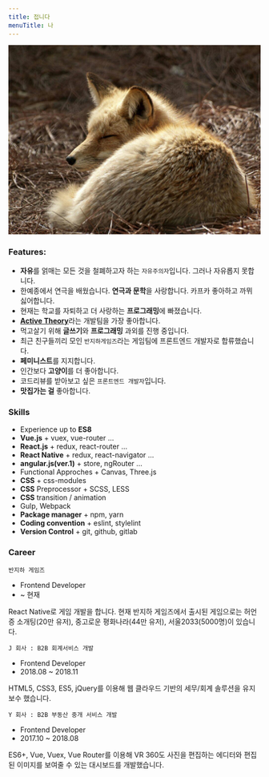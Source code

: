 ```yaml
---
title: 접니다
menuTitle: 나
---
```



![Fennec Fox](./IMG_2843.JPG)

### Features:

* **자유**를 얽매는 모든 것을 철폐하고자 하는 `자유주의자`입니다. 그러나 자유롭지 못합니다.
* 한예종에서 연극을 배웠습니다. **연극과 문학**을 사랑합니다. 카프카 좋아하고 까뮈 싫어합니다.
* 현재는 학교를 자퇴하고 더 사랑하는 **프로그래밍**에 빠졌습니다.
* [**Active Theory**](https://activetheory.net/)라는 개발팀을 가장 좋아합니다.
* 먹고살기 위해 **글쓰기**와 **프로그래밍** 과외를 진행 중입니다.
* 최근 친구들끼리 모인 `반지하게임즈`라는 게임팀에 프론트엔드 개발자로 합류했습니다.
* **페미니스트**를 지지합니다.
* 인간보다 **고양이**를 더 좋아합니다.
* 코드리뷰를 받아보고 싶은 `프론트엔드 개발자`입니다.
* **맛집가는 걸** 좋아합니다.

### Skills

* Experience up to **ES8**
* **Vue.js** + vuex, vue-router …
* **React.js** + redux, react-router … 
* **React Native** + redux, react-navigator …
* **angular.js(ver.1)** + store, ngRouter … 
* Functional Approches + Canvas, Three.js 
* **CSS** + css-modules
* **CSS** Preprocessor + SCSS, LESS
* **CSS** transition / animation
* Gulp, Webpack
* **Package manager** + npm, yarn
* **Coding convention** + eslint, stylelint
* **Version Control** + git, github, gitlab

### Career

`반지하 게임즈`
* Frontend Developer
* ~ 현재

React Native로 게임 개발을 합니다. 현재 반지하 게임즈에서 출시된 게임으로는 허언증 소개팅(20만 유저), 중고로운 평화나라(44만 유저), 서울2033(5000명)이 있습니다. 

`J 회사 : B2B 회계서비스 개발`
* Frontend Developer
* 2018.08 ~ 2018.11

HTML5, CSS3, ES5, jQuery를 이용해 웹 클라우드 기반의 세무/회계 솔루션을 유지보수 했습니다.

`Y 회사 : B2B 부동산 중개 서비스 개발`
* Frontend Developer
* 2017.10 ~ 2018.08

ES6+, Vue, Vuex, Vue Router를 이용해  VR 360도 사진을 편집하는 에디터와 편집된 이미지를 보여줄 수 있는 대시보드를 개발했습니다.


